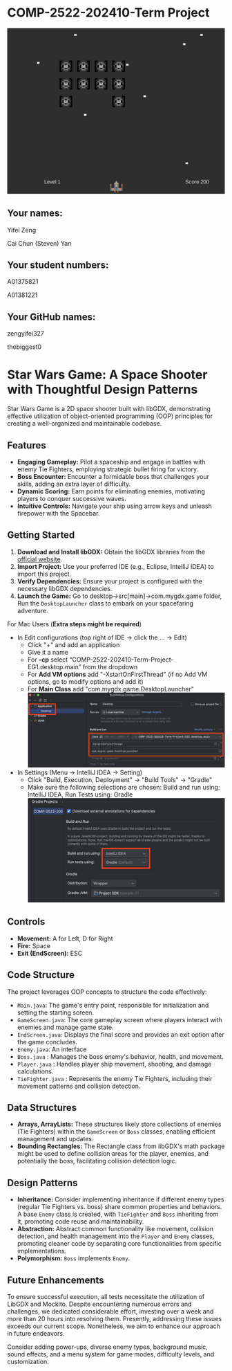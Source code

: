 # COMP-2522-202410-Term Project
![demo](demo.png)

## Your names:
Yifei Zeng

Cai Chun (Steven) Yan

## Your student numbers:
A01375821

A01381221

## Your GitHub names:
zengyifei327

thebiggest0

# Star Wars Game: A Space Shooter with Thoughtful Design Patterns

Star Wars Game is a 2D space shooter built with libGDX, demonstrating effective utilization of object-oriented programming (OOP) principles for creating a well-organized and maintainable codebase.

## Features

- **Engaging Gameplay:** Pilot a spaceship and engage in battles with enemy Tie Fighters, employing strategic bullet firing for victory.
- **Boss Encounter:** Encounter a formidable boss that challenges your skills, adding an extra layer of difficulty.
- **Dynamic Scoring:** Earn points for eliminating enemies, motivating players to conquer successive waves.
- **Intuitive Controls:** Navigate your ship using arrow keys and unleash firepower with the Spacebar.

## Getting Started

1. **Download and Install libGDX:** Obtain the libGDX libraries from the [official website](https://libgdx.com/).
2. **Import Project:** Use your preferred IDE (e.g., Eclipse, IntelliJ IDEA) to import this project.
3. **Verify Dependencies:** Ensure your project is configured with the necessary libGDX dependencies.
4. **Launch the Game:** Go to desktop->src[main]->com.mygdx.game folder, Run the `DesktopLauncher` class to embark on your spacefaring adventure.

For Mac Users (**Extra steps might be required**)
- In Edit configurations (top right of IDE -> click the ... -> Edit) 
  - Click "+" and add an application
  - Give it a name
  - For **-cp** select “COMP-2522-202410-Term-Project-EG1.desktop.main” from the dropdown
  - For **Add VM options** add "-XstartOnFirstThread" (if no Add VM options, go to modify options and add it)
  - For **Main Class** add "com.mygdx.game.DesktopLauncher"
    ![setup1](setup1.png)
- In Settings (Menu -> IntelliJ IDEA -> Setting)
  - Click "Build, Execution, Deployment" -> "Build Tools" -> "Gradle"
  - Make sure the following selections are chosen: Build and run using: IntelliJ IDEA, Run Tests using: Gradle
    ![setup2](setup2.png)
## Controls

- **Movement:** A for Left, D for Right
- **Fire:** Space
- **Exit (EndScreen):** ESC

## Code Structure

The project leverages OOP concepts to structure the code effectively:
- `Main.java`: The game's entry point, responsible for initialization and setting the starting screen.
- `GameScreen.java`: The core gameplay screen where players interact with enemies and manage game state.
- `EndScreen.java`: Displays the final score and provides an exit option after the game concludes.
- `Enemy.java`: An interface
- `Boss.java` : Manages the boss enemy's behavior, health, and movement.
- `Player.java` : Handles player ship movement, shooting, and damage calculations.
- `TieFighter.java` : Represents the enemy Tie Fighters, including their movement patterns and collision detection.

## Data Structures

- **Arrays, ArrayLists:** These structures likely store collections of enemies (Tie Fighters) within the `GameScreen` or `Boss` classes, enabling efficient management and updates.
- **Bounding Rectangles:** The Rectangle class from libGDX's math package might be used to define collision areas for the player, enemies, and potentially the boss, facilitating collision detection logic.

## Design Patterns

- **Inheritance:** Consider implementing inheritance if different enemy types (regular Tie Fighters vs. boss) share common properties and behaviors. A base `Enemy` class is created, with `TieFighter` and `Boss` inheriting from it, promoting code reuse and maintainability.
- **Abstraction:** Abstract common functionality like movement, collision detection, and health management into the `Player` and `Enemy` classes, promoting cleaner code by separating core functionalities from specific implementations.
- **Polymorphism:** `Boss` implements `Enemy`.

## Future Enhancements

To ensure successful execution, all tests necessitate the utilization of LibGDX and Mockito. Despite encountering numerous errors and challenges, we dedicated considerable effort, investing over a week and more than 20 hours into resolving them. Presently, addressing these issues exceeds our current scope. Nonetheless, we aim to enhance our approach in future endeavors.

Consider adding power-ups, diverse enemy types, background music, sound effects, and a menu system for game modes, difficulty levels, and customization.


